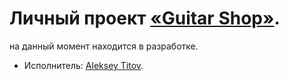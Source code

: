 # Личный проект [«Guitar Shop»](https://guitar-shop-titov.vercel.app/).
на данный момент находится в разработке.

* Исполнитель: [Aleksey Titov](https://up.htmlacademy.ru/react/8/user/1679727).
